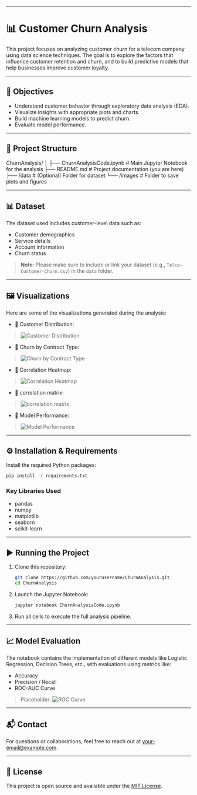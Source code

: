 
---


# 📊 Customer Churn Analysis

This project focuses on analyzing customer churn for a telecom company using data science techniques. The goal is to explore the factors that influence customer retention and churn, and to build predictive models that help businesses improve customer loyalty.

---

## 🧠 Objectives

- Understand customer behavior through exploratory data analysis (EDA).
- Visualize insights with appropriate plots and charts.
- Build machine learning models to predict churn.
- Evaluate model performance.

---

## 📁 Project Structure



ChurnAnalysis/
│
├── ChurnAnalysisCode.ipynb      # Main Jupyter Notebook for the analysis
├── README.md                    # Project documentation (you are here)
├── /data                        # (Optional) Folder for dataset
└── /images                      # Folder to save plots and figures



---

## 📊 Dataset

The dataset used includes customer-level data such as:

- Customer demographics
- Service details
- Account information
- Churn status

> **Note**: Please make sure to include or link your dataset (e.g., `Telco-Customer-Churn.csv`) in the `data` folder.

---

## 🖼️ Visualizations

Here are some of the visualizations generated during the analysis:

- 📌 Customer Distribution:
 >![Customer Distribution](https://github.com/user-attachments/assets/e1cb278a-cf10-46cd-b42b-d316b0020513)
- 📌 Churn by Contract Type:
 >![Churn by Contract Type](https://github.com/user-attachments/assets/152e96b5-9e1c-445c-8d28-c4b4ebcaf3df)
- 📌 Correlation Heatmap:
 >![Correlation Heatmap](https://github.com/user-attachments/assets/7a22eb69-b787-42f9-9cbb-d63550a6846b)
- 📌 correlation matrix:
 >![correlation matrix](https://github.com/user-attachments/assets/bc6a6a2d-9f1c-4358-b9ee-ccebe0f43295)
- 📌 Model Performance:
 >![Model Performance](https://github.com/user-attachments/assets/8c6004b0-de8d-4ca3-800a-8f3571ed378e)



---

## ⚙️ Installation & Requirements

Install the required Python packages:

```bash
pip install -r requirements.txt
```

### Key Libraries Used

* pandas
* numpy
* matplotlib
* seaborn
* scikit-learn

---

## ▶️ Running the Project

1. Clone this repository:

   ```bash
   git clone https://github.com/yourusername/ChurnAnalysis.git
   cd ChurnAnalysis
   ```

2. Launch the Jupyter Notebook:

   ```bash
   jupyter notebook ChurnAnalysisCode.ipynb
   ```

3. Run all cells to execute the full analysis pipeline.

---

## 📈 Model Evaluation

The notebook contains the implementation of different models like Logistic Regression, Decision Trees, etc., with evaluations using metrics like:

* Accuracy
* Precision / Recall
* ROC-AUC Curve

> Placeholder: ![ROC Curve](https://github.com/user-attachments/assets/0318dabe-6cfd-44e0-b350-09a375af764d)


---

## 📬 Contact

For questions or collaborations, feel free to reach out at [your-email@example.com](mailto:your-email@example.com).

---

## 📄 License

This project is open source and available under the [MIT License](LICENSE).


